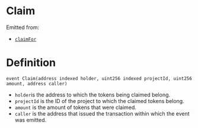 # Claim

Emitted from:

* [`claimFor`](../write/burnfrom.md)

# Definition

```solidity
event Claim(address indexed holder, uint256 indexed projectId, uint256 amount, address caller)
```

* `holder`is the address to which the tokens being claimed belong.
* `projectId` is the ID of the project to which the claimed tokens belong.
* `amount` is the amount of tokens that were claimed.
* `caller` is the address that issued the transaction within which the event was emitted.
